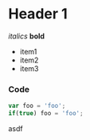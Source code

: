 # Header 1

*italics*
**bold**

- item1
- item2
- item3

### Code
```javascript
var foo = 'foo';
if(true) foo = 'foo';
```

asdf
